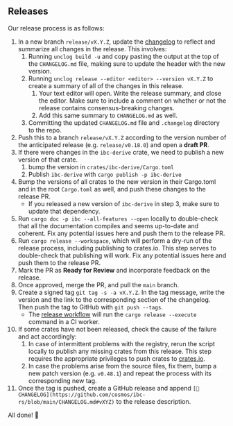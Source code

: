 ## Releases

Our release process is as follows:

1. In a new branch `release/vX.Y.Z`, update the [changelog](./CHANGELOG.md) to
   reflect and summarize all changes in the release. This involves:
   1. Running `unclog build -u` and copy pasting the output at the top of the
      `CHANGELOG.md` file, making sure to update the header with the new
      version.
   2. Running `unclog release --editor <editor> --version vX.Y.Z` to create a
      summary of all of the changes in this release.
      1. Your text editor will open. Write the release summary, and close the
         editor. Make sure to include a comment on whether or not the release
         contains consensus-breaking changes.
      2. Add this same summary to `CHANGELOG.md` as well.
   3. Committing the updated `CHANGELOG.md` file and `.changelog` directory to
      the repo.
2. Push this to a branch `release/vX.Y.Z` according to the version number of the
   anticipated release (e.g. `release/v0.18.0`) and open a **draft PR**.
3. If there were changes in the `ibc-derive` crate, we need to publish a new
   version of that crate.
   1. bump the version in `crates/ibc-derive/Cargo.toml`
   2. Publish `ibc-derive` with `cargo publish -p ibc-derive`
4. Bump the versions of all crates to the new version in their Cargo.toml and in
   the root `Cargo.toml` as well, and push these changes to the release PR.
   - If you released a new version of `ibc-derive` in step 3, make sure to
        update that dependency.
5. Run `cargo doc -p ibc --all-features --open` locally to double-check that all
   the documentation compiles and seems up-to-date and coherent. Fix any
   potential issues here and push them to the release PR.
6. Run `cargo release --workspace`, which will perform a dry-run of the release
   process, including publishing to crates.io. This step serves to double-check 
   that publishing will work. Fix any potential issues here and push them to the 
   release PR.
7. Mark the PR as **Ready for Review** and incorporate feedback on the release.
8. Once approved, merge the PR, and pull the `main` branch.
9. Create a signed tag `git tag -s -a vX.Y.Z`. In the tag message, write the
   version and the link to the corresponding section of the changelog. Then push
   the tag to GitHub with `git push --tags`.
   - The [release workflow][release.yml] will run the `cargo release --execute` 
   command in a CI worker.
10. If some crates have not been released, check the cause of the failure and
   act accordingly:
    1. In case of intermittent problems with the registry, rerun the script
      locally to publish any missing crates from this release. This step
      requires the appropriate privileges to push crates to [crates.io].
    2. In case the problems arise from the source files, fix them, bump a new
      patch version (e.g. `v0.48.1`) and repeat the process with its
      corresponding new tag.
11. Once the tag is pushed, create a GitHub release and append
   `[📖CHANGELOG](https://github.com/cosmos/ibc-rs/blob/main/CHANGELOG.md#vXYZ)`
   to the release description.

All done! 🎉

[crates.io]: https://crates.io
[`release.sh`]: https://github.com/cosmos/ibc-rs/blob/main/scripts/release.sh
[release.yml]: https://github.com/cosmos/ibc-rs/blob/main/.github/workflows/release.yml
